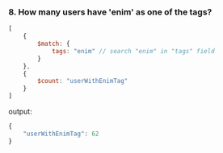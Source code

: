 ### 8. How many users have 'enim' as one of the tags?

```js
[
	{
        $match: {
            tags: "enim" // search "enim" in "tags" field
        }
    },
    {
        $count: "userWithEnimTag"
    }
]
```

output:
```js
{
	"userWithEnimTag": 62
}
```
